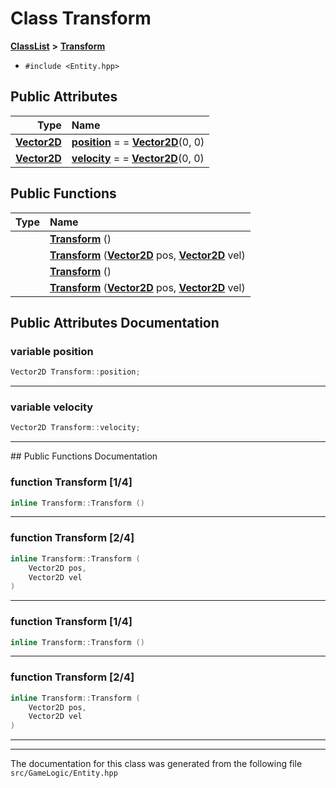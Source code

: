 

# Class Transform



[**ClassList**](annotated.md) **>** [**Transform**](classTransform.md)





* `#include <Entity.hpp>`





















## Public Attributes

| Type | Name |
| ---: | :--- |
|  [**Vector2D**](classVector2D.md) | [**position**](#variable-position)   = = [**Vector2D**](classVector2D.md)(0, 0)<br> |
|  [**Vector2D**](classVector2D.md) | [**velocity**](#variable-velocity)   = = [**Vector2D**](classVector2D.md)(0, 0)<br> |
















## Public Functions

| Type | Name |
| ---: | :--- |
|   | [**Transform**](#function-transform-14) () <br> |
|   | [**Transform**](#function-transform-24) ([**Vector2D**](classVector2D.md) pos, [**Vector2D**](classVector2D.md) vel) <br> |
|   | [**Transform**](#function-transform-14) () <br> |
|   | [**Transform**](#function-transform-24) ([**Vector2D**](classVector2D.md) pos, [**Vector2D**](classVector2D.md) vel) <br> |




























## Public Attributes Documentation




### variable position 

```C++
Vector2D Transform::position;
```




<hr>



### variable velocity 

```C++
Vector2D Transform::velocity;
```




<hr>
## Public Functions Documentation




### function Transform [1/4]

```C++
inline Transform::Transform () 
```




<hr>



### function Transform [2/4]

```C++
inline Transform::Transform (
    Vector2D pos,
    Vector2D vel
) 
```




<hr>



### function Transform [1/4]

```C++
inline Transform::Transform () 
```




<hr>



### function Transform [2/4]

```C++
inline Transform::Transform (
    Vector2D pos,
    Vector2D vel
) 
```




<hr>

------------------------------
The documentation for this class was generated from the following file `src/GameLogic/Entity.hpp`


